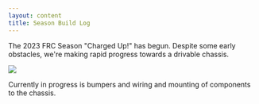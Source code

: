 ```yaml
---
layout: content
title: Season Build Log
---
```


The 2023 FRC Season "Charged Up!" has begun. Despite some early obstacles, we're making rapid progress towards a drivable chassis.

![](Robotplacingcone.jpg)

Currently in progress is bumpers and wiring and mounting of components to the chassis.


